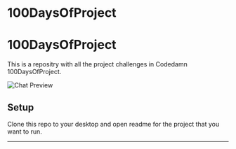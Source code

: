 # 100DaysOfProject
100DaysOfProject
============

This is a repositry with all the project challenges in Codedamn 100DaysOfProject.

![Chat Preview](https://imgur.com/a/zzADCok)

## Setup
Clone this repo to your desktop and open readme for the project that you want to run.

---
